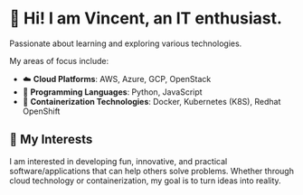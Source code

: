 # 👋 Hi! I am Vincent, an IT enthusiast.

Passionate about learning and exploring various technologies. 

My areas of focus include:

- ☁️ **Cloud Platforms**: AWS, Azure, GCP, OpenStack
- 🐍 **Programming Languages**: Python, JavaScript
- 🐳 **Containerization Technologies**: Docker, Kubernetes (K8S), Redhat OpenShift

## 🚀 My Interests

I am interested in developing fun, innovative, and practical software/applications that can help others solve problems. Whether through cloud technology or containerization, my goal is to turn ideas into reality.
